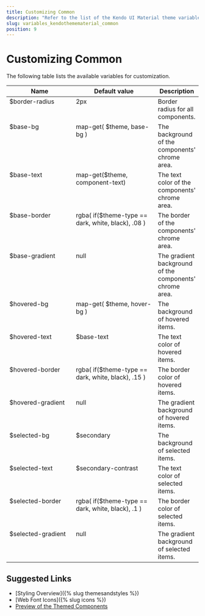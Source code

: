 ```yaml
---
title: Customizing Common
description: "Refer to the list of the Kendo UI Material theme variables available for customization."
slug: variables_kendothemematerial_common
position: 9
---
```


# Customizing Common

The following table lists the available variables for customization.

<style>
.theme-variables th,
.theme-variables td {
  vertical-align: top;
}

.color-preview {
  border-radius: 50%;
  width: 1em;
  height: 1em;
  vertical-align: middle;
  display: inline-block;
  border: 1px solid rgba(0,0,0,.08);
}
</style>




<table class="theme-variables">
  <colgroup>
    <col style="width: 200px; white-space:nowrap;" />
    <col style="width: 250px" />
    <col />
  </colgroup>
  <thead>
    <tr>
      <th>Name</th>
      <th>Default value</th>
      <th>Description</th>
    </tr>
  </thead>
  <tbody>
    <tr>
      <td>$border-radius</td>
      <td>
          2px
      </td>
      <td>Border radius for all components.</td>
    </tr>
    <tr>
      <td>$base-bg</td>
      <td>
          map-get( $theme, base-bg )
      </td>
      <td>The background of the components' chrome area.</td>
    </tr>
    <tr>
      <td>$base-text</td>
      <td>
          map-get($theme, component-text)
      </td>
      <td>The text color of the components' chrome area.</td>
    </tr>
    <tr>
      <td>$base-border</td>
      <td>
          rgba( if($theme-type == dark, white, black), .08 )
      </td>
      <td>The border of the components' chrome area.</td>
    </tr>
    <tr>
      <td>$base-gradient</td>
      <td>
          null
      </td>
      <td>The gradient background of the components' chrome area.</td>
    </tr>
    <tr>
      <td>$hovered-bg</td>
      <td>
          map-get( $theme, hover-bg )
      </td>
      <td>The background of hovered items.</td>
    </tr>
    <tr>
      <td>$hovered-text</td>
      <td>
          $base-text
      </td>
      <td>The text color of hovered items.</td>
    </tr>
    <tr>
      <td>$hovered-border</td>
      <td>
          rgba( if($theme-type == dark, white, black), .15 )
      </td>
      <td>The border color of hovered items.</td>
    </tr>
    <tr>
      <td>$hovered-gradient</td>
      <td>
          null
      </td>
      <td>The gradient background of hovered items.</td>
    </tr>
    <tr>
      <td>$selected-bg</td>
      <td>
          $secondary
      </td>
      <td>The background of selected items.</td>
    </tr>
    <tr>
      <td>$selected-text</td>
      <td>
          $secondary-contrast
      </td>
      <td>The text color of selected items.</td>
    </tr>
    <tr>
      <td>$selected-border</td>
      <td>
          rgba( if($theme-type == dark, white, black), .1 )
      </td>
      <td>The border color of selected items.</td>
    </tr>
    <tr>
      <td>$selected-gradient</td>
      <td>
          null
      </td>
      <td>The gradient background of selected items.</td>
    </tr>
  </tbody>
</table>




## Suggested Links

* [Styling Overview]({% slug themesandstyles %})
* [Web Font Icons]({% slug icons %})
* [Preview of the Themed Components](../)
